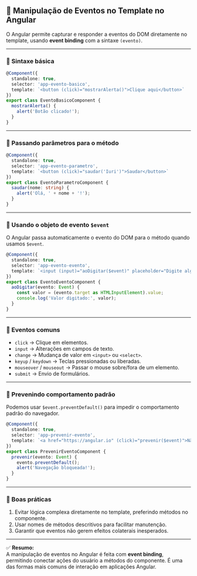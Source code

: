 ## 📌 Manipulação de Eventos no Template no Angular

O Angular permite capturar e responder a eventos do DOM diretamente no template, usando **event binding** com a sintaxe `(evento)`.

---

### 🔹 Sintaxe básica
```ts
@Component({
  standalone: true,
  selector: 'app-evento-basico',
  template: `<button (click)="mostrarAlerta()">Clique aqui</button>`
})
export class EventoBasicoComponent {
  mostrarAlerta() {
    alert('Botão clicado!');
  }
}
```

---

### 🔹 Passando parâmetros para o método
```ts
@Component({
  standalone: true,
  selector: 'app-evento-parametro',
  template: `<button (click)="saudar('Iuri')">Saudar</button>`
})
export class EventoParametroComponent {
  saudar(nome: string) {
    alert('Olá, ' + nome + '!');
  }
}
```

---

### 🔹 Usando o objeto de evento `$event`
O Angular passa automaticamente o evento do DOM para o método quando usamos `$event`.
```ts
@Component({
  standalone: true,
  selector: 'app-evento-evento',
  template: `<input (input)="aoDigitar($event)" placeholder="Digite algo" />`
})
export class EventoEventoComponent {
  aoDigitar(evento: Event) {
    const valor = (evento.target as HTMLInputElement).value;
    console.log('Valor digitado:', valor);
  }
}
```

---

### 🔹 Eventos comuns
- `click` → Clique em elementos.
- `input` → Alterações em campos de texto.
- `change` → Mudança de valor em `<input>` ou `<select>`.
- `keyup` / `keydown` → Teclas pressionadas ou liberadas.
- `mouseover` / `mouseout` → Passar o mouse sobre/fora de um elemento.
- `submit` → Envio de formulários.

---

### 🔹 Prevenindo comportamento padrão
Podemos usar `$event.preventDefault()` para impedir o comportamento padrão do navegador.
```ts
@Component({
  standalone: true,
  selector: 'app-prevenir-evento',
  template: `<a href="https://angular.io" (click)="prevenir($event)">Não vá!</a>`
})
export class PrevenirEventoComponent {
  prevenir(evento: Event) {
    evento.preventDefault();
    alert('Navegação bloqueada!');
  }
}
```

---

### 📌 Boas práticas
1. Evitar lógica complexa diretamente no template, preferindo métodos no componente.
2. Usar nomes de métodos descritivos para facilitar manutenção.
3. Garantir que eventos não gerem efeitos colaterais inesperados.

---

✅ **Resumo:**  
A manipulação de eventos no Angular é feita com **event binding**, permitindo conectar ações do usuário a métodos do componente. É uma das formas mais comuns de interação em aplicações Angular.
